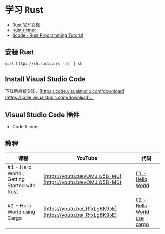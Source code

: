 # 学习 Rust

- [Rust 官方文档](https://www.rust-lang.org/zh-CN/index.html)
- [Rust Primer](https://rustcc.gitbooks.io/rustprimer/content/)
- [dcode - Rust Programming Tutorial](https://www.youtube.com/playlist?list=PLVvjrrRCBy2JSHf9tGxGKJ-bYAN_uDCUL)

## 安装 Rust

```sh
curl https://sh.rustup.rs -sSf | sh
```

## Install Visual Studio Code

下载后直接安装，[https://code.visualstudio.com/download](https://code.visualstudio.com/download)。

## Visual Studio Code 插件

- Code Runner

## 教程

| 课程 | YouTube | 代码 |
|----|----|----|
| #1 - Hello World , Getting Started with Rust | [https://youtu.be/vOMJlQ5B-M0](https://youtu.be/vOMJlQ5B-M0) | [01 - Hello World](./hello-world) |
| #2 - Hello World using Cargo | [https://youtu.be/_RfxLg6K9oE](https://youtu.be/_RfxLg6K9oE) | [02 - Hello World use cargo](./hello-world-cargo) |

